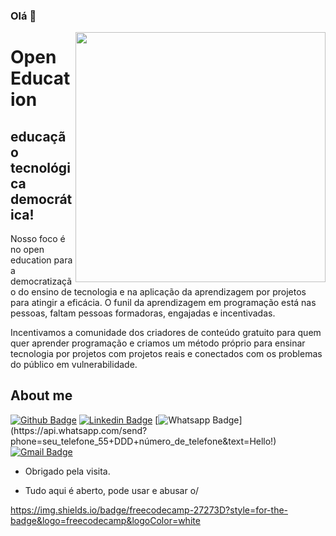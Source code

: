 ### Olá 👋


<img align="right" width="400" height="400" src="https://media.springernature.com/lw685/springer-static/image/art%3A10.1007%2Fs00146-021-01348-0/MediaObjects/146_2021_1348_Fig7_HTML.png">
 
# Open Education
 
## educação tecnológica democrática!
 
Nosso foco é no open education para a democratização do ensino de tecnologia e na aplicação da aprendizagem por projetos para atingir a eficácia. O funil da aprendizagem em programação está nas pessoas, faltam pessoas formadoras, engajadas e incentivadas.

Incentivamos a comunidade dos criadores de conteúdo gratuito para quem quer aprender programação e criamos um método próprio para ensinar tecnologia por projetos com projetos reais e conectados com os problemas do público em vulnerabilidade.
 
 
## About me 
[![Github Badge](https://img.shields.io/badge/-Github-000?style=flat-square&logo=Github&logoColor=white&link=link_do_seu_perfil_no_github)](link_do_seu_perfil_no_github)
[![Linkedin Badge](https://img.shields.io/badge/-LinkedIn-blue?style=flat-square&logo=Linkedin&logoColor=white&link=n)](https://www.linkedin.com/in/danieldeorange/)
[![Whatsapp Badge](https://img.shields.io/badge/-Whatsapp-4CA143?style=flat-square&labelColor=4CA143&logo=whatsapp&logoColor=white&link=https://api.whatsapp.com/send?phone=seu_telefone_55+DDD+número_de_telefone&text=Hello!)](https://api.whatsapp.com/send?phone=seu_telefone_55+DDD+número_de_telefone&text=Hello!)
[![Gmail Badge](https://img.shields.io/badge/-Gmail-c14438?style=flat-square&logo=Gmail&logoColor=white&link=mailto:seu_email)](mailto:danieldeorange@gmail.com)
 
- Obrigado pela visita. 
 
- Tudo aqui é aberto, pode usar e abusar o/

https://img.shields.io/badge/freecodecamp-27273D?style=for-the-badge&logo=freecodecamp&logoColor=white
